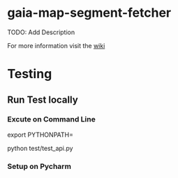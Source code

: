 # gaia-map-segment-fetcher

TODO: Add Description

For more information visit the [wiki](https://github.com/sorengoyal/gaia-map-segment-fetcher/wiki) 

# Testing

## Run Test locally


### Excute on Command Line

export PYTHONPATH=<source directory>

python test/test_api.py

### Setup on Pycharm

